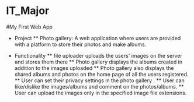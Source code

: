 # IT_Major
#My First Web App

* Project
** Photo gallery: A web application where users are provided with a platform to store their photos and make albums. 

* Functionality
** file uploader uploads the users' images on the server and stores them there
** Photo gallery displays the albums created in addition to the images uploaded
** Photo gallery also displays the shared albums and photos on the home page of all the users registered.
** User can set their privacy settings in the photo gallery .
** User can like/dislike the images/albums and comment on the photos/albums. 
** User can upload the images only in the specified image file extensions.
